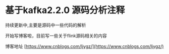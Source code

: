 # 基于kafka2.2.0 源码分析注释

持续更新中,主要是源码中一些代码的解析

开始写博客啦，目前写一些关于flink源码相关的内容

博客地址  [https://www.cnblogs.com/ljygz/](https://www.cnblogs.com/ljygz/)
